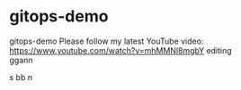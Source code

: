 # gitops-demo
gitops-demo 
Please follow my latest YouTube video: https://www.youtube.com/watch?v=mhMMNl8mgbY
editing  
ggann
    
    
  
 
s
 bb
   n
